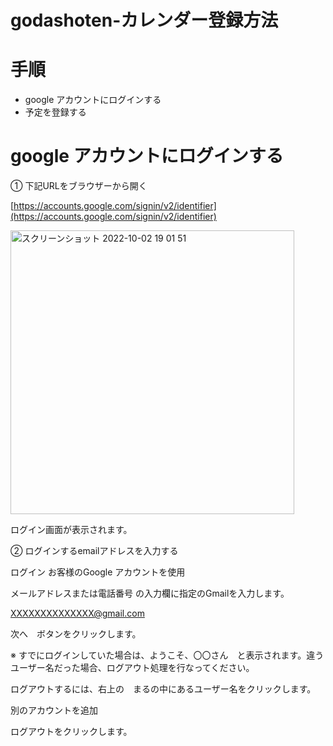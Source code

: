 # godashoten-カレンダー登録方法

# 手順

- google アカウントにログインする
- 予定を登録する

# google アカウントにログインする

① 下記URLをブラウザーから開く

[https://accounts.google.com/signin/v2/identifier](https://accounts.google.com/signin/v2/identifier)  

<img width="454" alt="スクリーンショット 2022-10-02 19 01 51" src="https://user-images.githubusercontent.com/103015617/193448619-cc6bb767-0692-4cea-a030-4096d75b8389.png">

ログイン画面が表示されます。

② ログインするemailアドレスを入力する


ログイン
お客様のGoogle アカウントを使用

メールアドレスまたは電話番号 の入力欄に指定のGmailを入力します。

XXXXXXXXXXXXXX@gmail.com

次へ　ボタンをクリックします。

※ すでにログインしていた場合は、ようこそ、〇〇さん　と表示されます。違うユーザー名だった場合、ログアウト処理を行なってください。

ログアウトするには、右上の　まるの中にあるユーザー名をクリックします。

別のアカウントを追加

ログアウトをクリックします。















